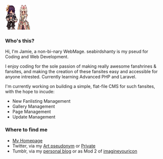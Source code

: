 ![](./avi2.gif)

### Who's this?

Hi, I'm Jamie, a non-bi-nary WebMage. seabirdshanty is my pseud for Coding and Web Development. 

I enjoy coding for the sole passion of making really awesome fanshrines & fansites, and making the creation of these fansites easy and accessible for anyone intrested. Currently learning Advanced PHP and Laravel.

I'm currently working on building a simple, flat-file CMS for such fansites, with the hope to incude:
  - New Fanlisting Management
  - Gallery Management
  - Page Management
  - Update Management

### Where to find me
  - [My Homepage](https://eternal-anime.org)
  - Twitter, via my [Art pseudonym](http://twitter.com/freakmoch) or [Private](http://twitter.com/xhiraethia)
  - Tumblr, via my [personal blog](http://bloglimit.tumblr.com) or as Mod 2 of [imagineyouricon](http://imagineyouricon.tumblr.com)





